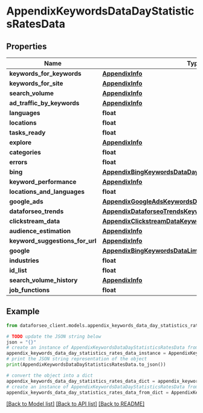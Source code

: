 # AppendixKeywordsDataDayStatisticsRatesData


## Properties

Name | Type | Description | Notes
------------ | ------------- | ------------- | -------------
**keywords_for_keywords** | [**AppendixInfo**](AppendixInfo.md) |  | [optional] 
**keywords_for_site** | [**AppendixInfo**](AppendixInfo.md) |  | [optional] 
**search_volume** | [**AppendixInfo**](AppendixInfo.md) |  | [optional] 
**ad_traffic_by_keywords** | [**AppendixInfo**](AppendixInfo.md) |  | [optional] 
**languages** | **float** |  | [optional] 
**locations** | **float** |  | [optional] 
**tasks_ready** | **float** |  | [optional] 
**explore** | [**AppendixInfo**](AppendixInfo.md) |  | [optional] 
**categories** | **float** |  | [optional] 
**errors** | **float** |  | [optional] 
**bing** | [**AppendixBingKeywordsDataDayStatisticsDataInfo**](AppendixBingKeywordsDataDayStatisticsDataInfo.md) |  | [optional] 
**keyword_performance** | [**AppendixInfo**](AppendixInfo.md) |  | [optional] 
**locations_and_languages** | **float** |  | [optional] 
**google_ads** | [**AppendixGoogleAdsKeywordsDataLimitsRatesDataInfo**](AppendixGoogleAdsKeywordsDataLimitsRatesDataInfo.md) |  | [optional] 
**dataforseo_trends** | [**AppendixDataforseoTrendsKeywordsDataLimitsRatesDataInfo**](AppendixDataforseoTrendsKeywordsDataLimitsRatesDataInfo.md) |  | [optional] 
**clickstream_data** | [**AppendixClickstreamDataKeywordsDataLimitsRatesDataInfo**](AppendixClickstreamDataKeywordsDataLimitsRatesDataInfo.md) |  | [optional] 
**audience_estimation** | [**AppendixInfo**](AppendixInfo.md) |  | [optional] 
**keyword_suggestions_for_url** | [**AppendixInfo**](AppendixInfo.md) |  | [optional] 
**google** | [**AppendixBingKeywordsDataLimitsRatesDataInfo**](AppendixBingKeywordsDataLimitsRatesDataInfo.md) |  | [optional] 
**industries** | **float** |  | [optional] 
**id_list** | **float** |  | [optional] 
**search_volume_history** | [**AppendixInfo**](AppendixInfo.md) |  | [optional] 
**job_functions** | **float** |  | [optional] 

## Example

```python
from dataforseo_client.models.appendix_keywords_data_day_statistics_rates_data import AppendixKeywordsDataDayStatisticsRatesData

# TODO update the JSON string below
json = "{}"
# create an instance of AppendixKeywordsDataDayStatisticsRatesData from a JSON string
appendix_keywords_data_day_statistics_rates_data_instance = AppendixKeywordsDataDayStatisticsRatesData.from_json(json)
# print the JSON string representation of the object
print(AppendixKeywordsDataDayStatisticsRatesData.to_json())

# convert the object into a dict
appendix_keywords_data_day_statistics_rates_data_dict = appendix_keywords_data_day_statistics_rates_data_instance.to_dict()
# create an instance of AppendixKeywordsDataDayStatisticsRatesData from a dict
appendix_keywords_data_day_statistics_rates_data_from_dict = AppendixKeywordsDataDayStatisticsRatesData.from_dict(appendix_keywords_data_day_statistics_rates_data_dict)
```
[[Back to Model list]](../README.md#documentation-for-models) [[Back to API list]](../README.md#documentation-for-api-endpoints) [[Back to README]](../README.md)



